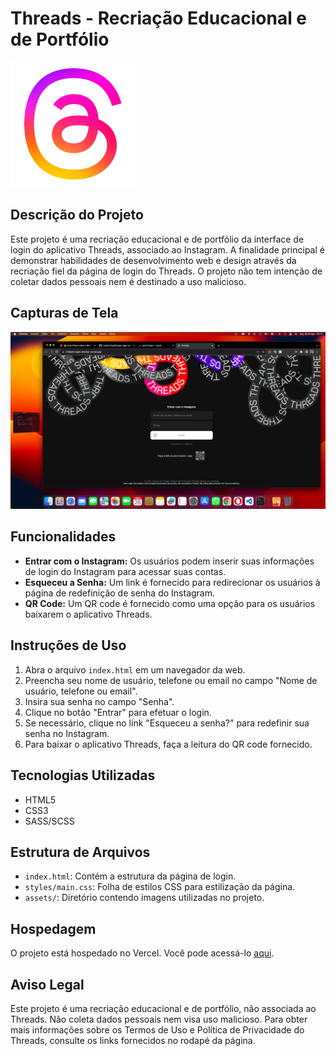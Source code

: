 # Threads - Recriação Educacional e de Portfólio

![Threads Logo](./assets/threads-logo.png)

## Descrição do Projeto

Este projeto é uma recriação educacional e de portfólio da interface de login do aplicativo Threads, associado ao Instagram. A finalidade principal é demonstrar habilidades de desenvolvimento web e design através da recriação fiel da página de login do Threads. O projeto não tem intenção de coletar dados pessoais nem é destinado a uso malicioso.

## Capturas de Tela

![Página de Login](./login-page.png)

## Funcionalidades

- **Entrar com o Instagram:** Os usuários podem inserir suas informações de login do Instagram para acessar suas contas.
- **Esqueceu a Senha:** Um link é fornecido para redirecionar os usuários à página de redefinição de senha do Instagram.
- **QR Code:** Um QR code é fornecido como uma opção para os usuários baixarem o aplicativo Threads.

## Instruções de Uso

1. Abra o arquivo `index.html` em um navegador da web.
2. Preencha seu nome de usuário, telefone ou email no campo "Nome de usuário, telefone ou email".
3. Insira sua senha no campo "Senha".
4. Clique no botão "Entrar" para efetuar o login.
5. Se necessário, clique no link "Esqueceu a senha?" para redefinir sua senha no Instagram.
6. Para baixar o aplicativo Threads, faça a leitura do QR code fornecido.

## Tecnologias Utilizadas

- HTML5
- CSS3
- SASS/SCSS

## Estrutura de Arquivos

- `index.html`: Contém a estrutura da página de login.
- `styles/main.css`: Folha de estilos CSS para estilização da página.
- `assets/`: Diretório contendo imagens utilizadas no projeto.

## Hospedagem

O projeto está hospedado no Vercel. Você pode acessá-lo [aqui](https://threads-login-section.vercel.app/).

## Aviso Legal

Este projeto é uma recriação educacional e de portfólio, não associada ao Threads. Não coleta dados pessoais nem visa uso malicioso. Para obter mais informações sobre os Termos de Uso e Política de Privacidade do Threads, consulte os links fornecidos no rodapé da página.
